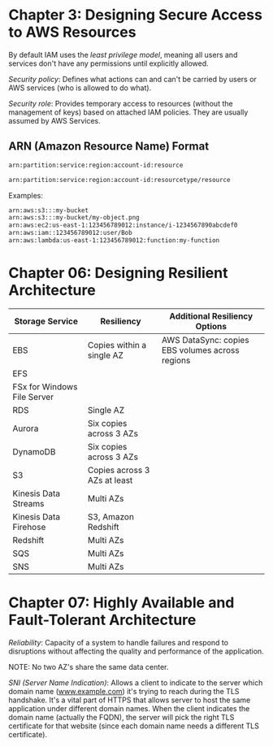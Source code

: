 # Chapter 3: Designing Secure Access to AWS Resources

By default IAM uses the *least privilege model*, meaning all users and services
don't have any permissions until explicitly allowed.

*Security policy*: Defines what actions can and can't be carried by users or AWS
services (who is allowed to do what).

*Security role*: Provides temporary access to resources (without the management
of keys) based on attached IAM policies. They are usually assumed by AWS
Services.

## ARN (Amazon Resource Name) Format

```bash
arn:partition:service:region:account-id:resource

arn:partition:service:region:account-id:resourcetype/resource
```

Examples:

```bash
arn:aws:s3:::my-bucket
arn:aws:s3:::my-bucket/my-object.png
arn:aws:ec2:us-east-1:123456789012:instance/i-1234567890abcdef0
arn:aws:iam::123456789012:user/Bob
arn:aws:lambda:us-east-1:123456789012:function:my-function
```

# Chapter 06: Designing Resilient Architecture

| Storage Service             | Resiliency                   | Additional Resiliency Options                   |
| --------------------------- | ---------------------------- | ----------------------------------------------- |
| EBS                         | Copies within a single AZ    | AWS DataSync: copies EBS volumes across regions |
| EFS                         |                              |                                                 |
| FSx for Windows File Server |                              |                                                 |
| RDS                         | Single AZ                    |                                                 |
| Aurora                      | Six copies across 3 AZs      |                                                 |
| DynamoDB                    | Six copies across 3 AZs      |                                                 |
| S3                          | Copies across 3 AZs at least |                                                 |
| Kinesis Data Streams        | Multi AZs                    |                                                 |
| Kinesis Data Firehose       | S3, Amazon Redshift          |                                                 |
| Redshift                    | Multi AZs                    |                                                 |
| SQS                         | Multi AZs                    |                                                 |
| SNS                         | Multi AZs                    |                                                 |

# Chapter 07: Highly Available and Fault-Tolerant Architecture

*Reliability*: Capacity of a system to handle failures and respond to
disruptions without affecting the quality and performance of the application.

NOTE: No two AZ's share the same data center.

*SNI (Server Name Indication)*: Allows a client to indicate to the server which
domain name (www.example.com) it's trying to reach during the TLS handshake.
It's a vital part of HTTPS that allows server to host the same application under
different domain names. When the client indicates the domain name (actually the
FQDN), the server will pick the right TLS certificate for that website (since
each domain name needs a different TLS certificate).




